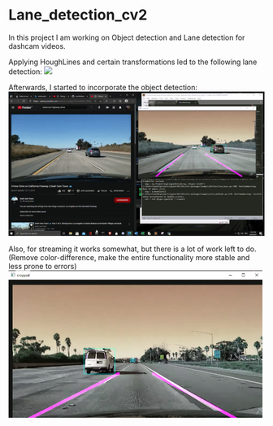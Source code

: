 # Lane_detection_cv2
In this project I am working on Object detection and Lane detection for dashcam videos.

Applying HoughLines and certain transformations led to the following lane detection:
<img src="https://raw.githubusercontent.com/LeonWolber/Lane_Detection_cv2/master/dashcam_lanes.gif" width="600px">

Afterwards, I started to incorporate the object detection:
<img src="https://raw.githubusercontent.com/LeonWolber/Lane_Detection_cv2/master/lane_detector.gif" width="600px">

Also, for streaming it works somewhat, but there is a lot of work left to do. (Remove color-difference, make the entire functionality more stable and less prone to errors)
<img src="https://raw.githubusercontent.com/LeonWolber/Lane_Detection_cv2/master/Capture.PNG" width="500px">

